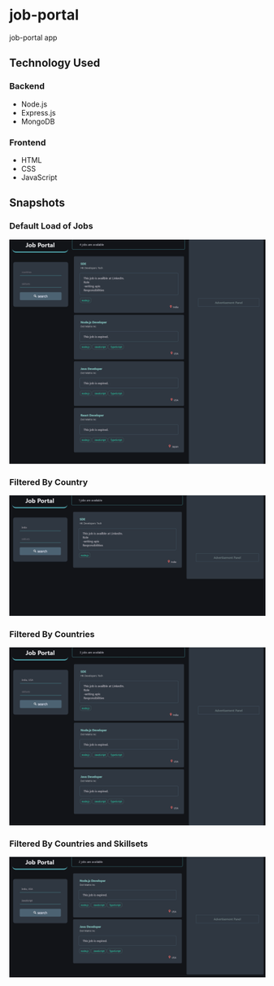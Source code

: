 # job-portal
job-portal app

## Technology Used

### Backend
- Node.js
- Express.js
- MongoDB

### Frontend
- HTML
- CSS
- JavaScript

## Snapshots

### Default Load of Jobs

![Unfiltered](/snapshots/unfiltered.png)

### Filtered By Country
![country filter](/snapshots/country-filter.png)

### Filtered By Countries

![multiple countries filter](/snapshots/countries-filter.png)

### Filtered By Countries and Skillsets

![countries and skillsets filter](/snapshots/countries-skillsets-filter.png)